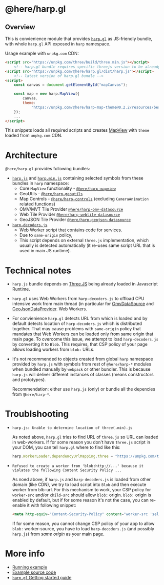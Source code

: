 # @here/harp.gl

## Overview

This is convienience module that provides [`harp.gl`](https://heremaps.github.io/harp.gl/doc/) as
JS-friendly bundle, with whole `harp.gl` API exposed in `harp` namespace.

Usage example with `unpkg.com` CDN:
```html
<script src="https://unpkg.com/three/build/three.min.js"></script>
    <!-- harp.gl bundle requires specific threejs version to be already loaded in runtime -->
<script src="https://unpkg.com/@here/harp.gl/dist/harp.js"></script>
    <!-- latest version of harp.gl bundle -->
<script>
    const canvas = document.getElementById("mapCanvas");

    const map = new harp.MapView({
        canvas,
        theme:
            "https://unpkg.com/@here/harp-map-theme@0.2.2/resources/berlin_tilezen_base.json"
    });
    ...
</script>
```

This snippets loads all required scripts and creates [MapView](https://heremaps.github.io/harp.gl/doc/classes/_here_harp_mapview.mapview.html)
with `theme` loaded from `unpkg.com` CDN.

# Architecture

`@here/harp.gl` provides following bundles:
 * [`harp.js`](https://unpkg.com/@here/harp.gl/dist/harp.js) and [`harp.min.js`](https://unpkg.com/@here/harp.gl/dist/harp.min.js) containing selected symbols from these
   bundles in `harp` namespace:
     * Core `MapView` functionality - [`@here/harp-mapview`](https://heremaps.github.io/harp.gl/doc/modules/_here_harp_mapview.html)
     * GeoUtils - [`@here/harp-geoutils`](https://heremaps.github.io/harp.gl/doc/modules/_here_harp_geoutils.html)
     * Map Controls - [`@here/harp-controls`](https://heremaps.github.io/harp.gl/doc/modules/_here_harp_map_controls.html) (excluding `CameraAnimation` related functions)
     * OMV/MVT Tile Provider [`@here/harp-omv-datasource`](https://heremaps.github.io/harp.gl/doc/modules/_here_harp_omv_datasource.html)
     * Web Tile Provider [`@here/harp-webtile-datasource`](https://heremaps.github.io/harp.gl/doc/modules/_here_harp_webtile_datasource.html)
     * GeoJSON Tile Provider [`@here/harp-geojson-datasource`](https://heremaps.github.io/harp.gl/doc/modules/_here_harp_geojson_datasource.html)
* [`harp-decoders.js`](https://unpkg.com/@here/harp.gl/dist/harp-decoders.js)
    * Web Worker script that contains code for services.
    * Due to `same-origin` policy,
    * This script depends on external `three.js` implementation, which usually is detected
      automatically (it re-uses same script URL that is used in main JS runtime).

# Technical notes

* `harp.js` bundle depends on [Three.JS](https://threejs.org/) being already loaded in Javascript
  Runtime.

* `harp.gl` uses Web Workers from `harp-decoders.js` to offload CPU intensive work from main thread
  (in particular for
  [OmvDataSource](https://heremaps.github.io/harp.gl/doc/classes/_here_harp_omv_datasource.omvdatasource.html) and
  [GeoJsonDataProvider](https://heremaps.github.io/harp.gl/doc/classes/_here_harp_geojson_datasource.geojsondataprovider.html).
    Web Workers.

* For convienience `harp.gl` detects URL from which is loaded and by default detects location of
  `harp-decoders.js` which is distributed together. That may cause problems with `same-origin`
  policy that mandates that Web Workers can be loaded only from same origin that main page.
  To overcome this issue, we attempt to load `harp-decoders.js` by converting it to `Blob`. This
  requires, that CSP policy of your page allows loading workers from `blob:` URLs.

* It's not recommended to objects created from global `harp` namespace provided by `harp.js` with
  symbols from rest of `@here/harp-*` modules when bundled manually by `webpack` or other bundler.
  This is because `harp.js` will deliver different instances of classes (means constructors and
  prototypes).

  Recommendation: either use `harp.js` (only) or bundle all the depencies from `@here/harp-*`.

# Troublshooting

 * `harp.js: Unable to determine location of three(.min).js`

    As noted above, `harp.gl` tries to find URL of `three.js` so URL can loaded in web-workers.
    If for some reason you don't have `three.js` script in your DOM, you can tell `harp.gl` where
    to find like this:
    ```javascript
    harp.WorkerLoader.dependencyUrlMapping.three = "https://unpkg.com/three/build/three.min.js"
    ```
 * `Refused to create a worker from 'blob:http://...' because it violates the following Content
    Security Policy ...`

    As noed above, if `harp.js` and `harp-decoders.js` is loaded from other domain (like CDN), we try
    to load script into `Blob` and then execute worker from blb-url. For this mechanism to work, your
    CSP policy for `worker-src` and/or `child-src` should allow `blob:` origin. `blob:` origin is
    enabled by default, but if for some reason it's not the case, you can re-enable it with
    following snippet:

    ```html
    <meta http-equiv="Content-Security-Policy" content="worker-src 'self' blob:">
    ```

    If for some reason, you cannot change CSP policy of your app to allow `blob:` worker-source, you
    have to load `harp-decoders.js` (and possibly `harp.js`) from _same origin_ as your main page.

# More info
* [Running example](https://heremaps.github.io/harp.gl/examples/#hello-js_bundle.html)
* [Example source code](https://heremaps.github.io/harp.gl/examples/src/hello-js_bundle.html)
* [`harp.gl` Getting started guide](https://github.com/heremaps/harp.gl/blob/master/docs/GettingStartedGuide.md)



